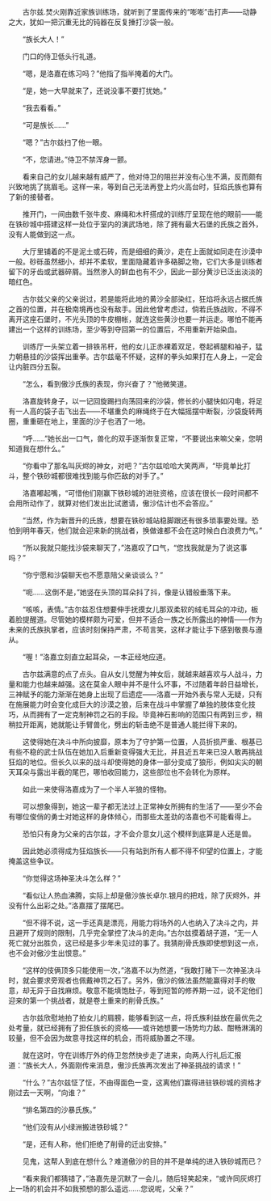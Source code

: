 　　古尔兹.焚火刚靠近家族训练场，就听到了里面传来的“嘭嘭”击打声——动静之大，犹如一把沉重无比的钝器在反复捶打沙袋一般。

　　“族长大人！”

　　门口的侍卫低头行礼道。

　　“嗯，是洛嘉在练习吗？”他指了指半掩着的大门。

　　“是，她一大早就来了，还说没事不要打扰她。”

　　“我去看看。”

　　“可是族长……”

　　“嗯？”古尔兹扫了他一眼。

　　“不，您请进。”侍卫不禁浑身一颤。

　　看来自己的女儿越来越有威严了，他对侍卫的阻拦并没有心生不满，反而颇有兴致地挑了挑眉毛。这样一来，等到自己无法再登上灼火高台时，狂焰氏族也算有了新的接替者。

　　推开门，一间由数千张牛皮、麻绳和木杆搭成的训练厅呈现在他的眼前——能在铁砂城中搭建这样一处位于室内的演武场地，除了拥有最大石堡的氏族之首外，没有人能做到这一点。

　　大厅里铺着的不是泥土或石砖，而是细细的黄沙，走在上面就如同走在沙漠中一般。砂砾虽然细小，却并不柔软，里面隐藏着许多硌脚之物，它们大多是训练者留下的牙齿或武器碎屑。当然渗入的鲜血也有不少，因此一部分黄沙已泛出淡淡的暗红色。

　　古尔兹父亲的父亲说过，若是能将此地的黄沙全部染红，狂焰将永远占据氏族之首的位置，并在极南境再也没有敌手。因此他曾考虑过，倘若氏族战败，不得不离开这座石堡时，不光头顶的牛皮棚帐，就连这些黄沙也要一并运走。哪怕不能再建出一个这样的训练场，至少等到夺回第一的位置后，不用重新开始染血。

　　训练厅一头架立着一排铁吊杆，他的女儿正赤裸着双足，卷起裤腿和袖子，猛力朝悬挂的沙袋挥出重拳。古尔兹毫不怀疑，这样的拳头如果打在人身上，一定会让内脏四分五裂。

　　“怎么，看到傲沙氏族的表现，你兴奋了？”他微笑道。

　　洛嘉旋转身子，以一记回旋踢扫向荡回来的沙袋，修长的小腿快如闪电，将足有一人高的袋子击飞出去——不堪重负的麻绳终于在大幅摇摆中断裂，沙袋旋转两圈，重重砸在地上，里面的沙子也洒了一地。

　　“呼……”她长出一口气，兽化的双手逐渐恢复正常，“不要说出来嘛父亲，您明知道我在想什么。”

　　“你看中了那名叫灰烬的神女，对吧？”古尔兹哈哈大笑两声，“毕竟单比打斗，整个铁砂城都很难找到能与你匹敌的对手了。”

　　洛嘉嘟起嘴，“可惜他们刚赢下铁砂城的进驻资格，应该在很长一段时间都不会用所动作了，就算对他们发出比试邀请，傲沙估计也不会答应。”

　　“当然，作为新晋升的氏族，想要在铁砂城站稳脚跟还有很多琐事要处理。恐怕到明年春天，他们就会迎来新的挑战者，换做谁都不会在这时候白白浪费力气。”

　　“所以我就只能找沙袋来聊天了，”洛嘉叹了口气，“您找我就是为了说这事吗？”

　　“你宁愿和沙袋聊天也不愿意陪父亲谈谈么？”

　　“呃……这倒不是，”她竖在头顶的耳朵抖了抖，像是认错般垂落下来。

　　“咳咳，表情。”古尔兹忍住想要伸手抚摸女儿那双柔软的绒毛耳朵的冲动，板着脸提醒道。尽管她的模样颇为可爱，但并不适合一族之长所露出的神情——作为未来的氏族执掌者，应该时刻保持严肃，不苟言笑，这样才能让手下感到敬畏与遵从。

　　“喔！”洛嘉立刻直立起耳朵，一本正经地应道。

　　古尔兹满意的点了点头。自从女儿觉醒为神女后，就越来越喜欢与人战斗，力量和能力也越来越强。这在莫金人眼中并不是什么坏事，不过随着年龄日益增长，三神赋予的能力渐渐在她身上出现了后遗症——洛嘉一开始外表与常人无疑，只有在施展能力时会变化成巨大的沙漠之狼，后来在战斗中掌握了单独的肢体变化技巧，从而拥有了一定克制神罚之石的手段。毕竟神石影响的范围只有两到三步，稍稍拉开距离，她就能让手臂兽化，劈出的斩击绝不是普通人能拦得下来的。

　　这使得她在决斗中所向披靡，原本为了守护第一位置，人员折损严重、根基已有些不稳的武士队伍在她加入后重新变得强大无比，并且近五年来已没人敢再挑战狂焰的地位。但长久以来的战斗却使得她的身体一部分变成了狼形，例如尖尖的朝天耳朵与露出半截的尾巴，哪怕收回能力，这些部位也不会转化为原样。

　　如此一来使得洛嘉成为了一个半人半狼的怪物。

　　可以想象得到，她这一辈子都无法过上正常神女所拥有的生活了——至少不会有哪位俊俏的勇士对她这样的身体倾心，而那些太差劲的洛嘉也不可能看得上。

　　恐怕只有身为父亲的古尔兹，才不会介意女儿这个模样到底算是人还是兽。

　　因此她必须得成为狂焰族长——只有站到所有人都不得不仰望的位置上，才能掩盖这些争议。

　　“你觉得这场神圣决斗怎么样？”

　　“看似让人热血沸腾，实际上却是傲沙族长卓尔.银月的把戏，除了灰烬外，并没有什么出彩之处。”洛嘉摆了摆尾巴。

　　“但不得不说，这一手还真是漂亮，用能力将场外的人也纳入了决斗之内，并且避开了规则的限制，几乎完全掌控了决斗的走向。”古尔兹摸着胡子道，“无一人死亡就分出胜负，这已经是多少年未见过的事了。我猜削骨氏族即使想到这一点，也不会对傲沙生出恨意。”

　　“这样的伎俩顶多只能使用一次，”洛嘉不以为然道，“我敢打赌下一次神圣决斗时，就会要求旁观者也佩戴神罚之石了。另外，傲沙的做法虽然能赢得对手的敬意，却无异于自找麻烦。敬意不能填饱肚子，等到短暂的修养期一过，说不定他们迎来的第一个挑战者，就是卷土重来的削骨氏族。”

　　古尔兹欣慰地拍了拍女儿的肩膀，能够看到这一点，将氏族利益放在最优先之处考量，就已经拥有了担任族长的资格——或许她想要一场势均力敌、酣畅淋漓的较量，但不会因为故意寻找这样的机会，而将威胁置之不理。

　　就在这时，守在训练厅外的侍卫忽然快步走了进来，向两人行礼后汇报道：“族长大人，外面刚传来消息，傲沙氏族再次发出了神圣挑战的请求！”

　　“什么？”古尔兹怔了怔，不由得面色一变，这离他们赢得进驻铁砂城的资格才刚过去一天啊，“向谁？”

　　“排名第四的沙暴氏族。”

　　“他们没有从小绿洲搬进铁砂城？”

　　“是，还有人称，他们拒绝了削骨的迁出安排。”

　　见鬼，这帮人到底在想什么？难道傲沙的目的并不是单纯的进入铁砂城而已？

　　“看来我们都猜错了，”洛嘉先是沉默了一会儿，随后轻笑起来，“或许同灰烬打上一场的机会并不如我预想的那么遥远……您说呢，父亲？”
